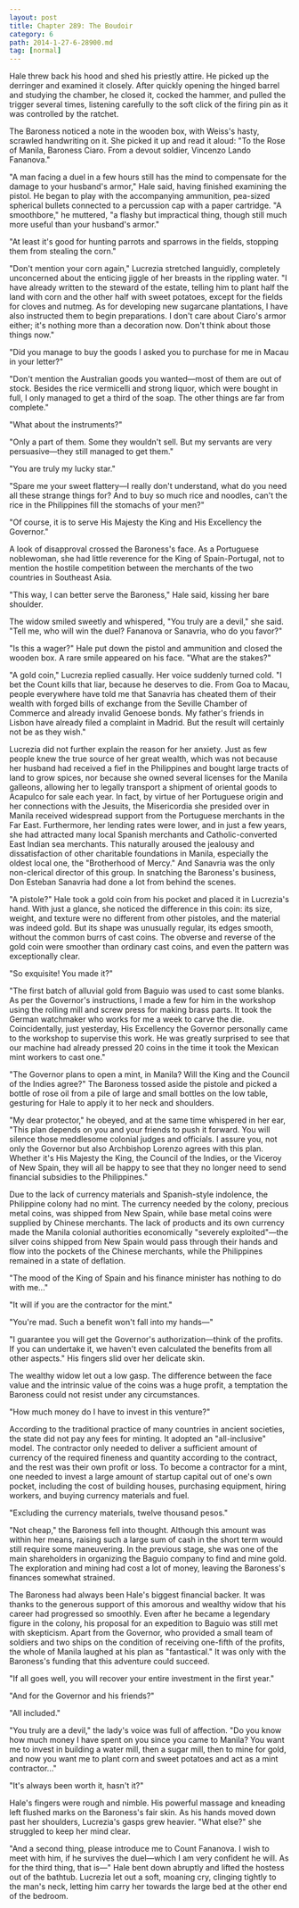 ```yaml
---
layout: post
title: Chapter 289: The Boudoir
category: 6
path: 2014-1-27-6-28900.md
tag: [normal]
---
```


Hale threw back his hood and shed his priestly attire. He picked up the derringer and examined it closely. After quickly opening the hinged barrel and studying the chamber, he closed it, cocked the hammer, and pulled the trigger several times, listening carefully to the soft click of the firing pin as it was controlled by the ratchet.

The Baroness noticed a note in the wooden box, with Weiss's hasty, scrawled handwriting on it. She picked it up and read it aloud: "To the Rose of Manila, Baroness Ciaro. From a devout soldier, Vincenzo Lando Fananova."

"A man facing a duel in a few hours still has the mind to compensate for the damage to your husband's armor," Hale said, having finished examining the pistol. He began to play with the accompanying ammunition, pea-sized spherical bullets connected to a percussion cap with a paper cartridge. "A smoothbore," he muttered, "a flashy but impractical thing, though still much more useful than your husband's armor."

"At least it's good for hunting parrots and sparrows in the fields, stopping them from stealing the corn."

"Don't mention your corn again," Lucrezia stretched languidly, completely unconcerned about the enticing jiggle of her breasts in the rippling water. "I have already written to the steward of the estate, telling him to plant half the land with corn and the other half with sweet potatoes, except for the fields for cloves and nutmeg. As for developing new sugarcane plantations, I have also instructed them to begin preparations. I don't care about Ciaro's armor either; it's nothing more than a decoration now. Don't think about those things now."

"Did you manage to buy the goods I asked you to purchase for me in Macau in your letter?"

"Don't mention the Australian goods you wanted—most of them are out of stock. Besides the rice vermicelli and strong liquor, which were bought in full, I only managed to get a third of the soap. The other things are far from complete."

"What about the instruments?"

"Only a part of them. Some they wouldn't sell. But my servants are very persuasive—they still managed to get them."

"You are truly my lucky star."

"Spare me your sweet flattery—I really don't understand, what do you need all these strange things for? And to buy so much rice and noodles, can't the rice in the Philippines fill the stomachs of your men?"

"Of course, it is to serve His Majesty the King and His Excellency the Governor."

A look of disapproval crossed the Baroness's face. As a Portuguese noblewoman, she had little reverence for the King of Spain-Portugal, not to mention the hostile competition between the merchants of the two countries in Southeast Asia.

"This way, I can better serve the Baroness," Hale said, kissing her bare shoulder.

The widow smiled sweetly and whispered, "You truly are a devil," she said. "Tell me, who will win the duel? Fananova or Sanavria, who do you favor?"

"Is this a wager?" Hale put down the pistol and ammunition and closed the wooden box. A rare smile appeared on his face. "What are the stakes?"

"A gold coin," Lucrezia replied casually. Her voice suddenly turned cold. "I bet the Count kills that liar, because he deserves to die. From Goa to Macau, people everywhere have told me that Sanavria has cheated them of their wealth with forged bills of exchange from the Seville Chamber of Commerce and already invalid Genoese bonds. My father's friends in Lisbon have already filed a complaint in Madrid. But the result will certainly not be as they wish."

Lucrezia did not further explain the reason for her anxiety. Just as few people knew the true source of her great wealth, which was not because her husband had received a fief in the Philippines and bought large tracts of land to grow spices, nor because she owned several licenses for the Manila galleons, allowing her to legally transport a shipment of oriental goods to Acapulco for sale each year. In fact, by virtue of her Portuguese origin and her connections with the Jesuits, the Misericordia she presided over in Manila received widespread support from the Portuguese merchants in the Far East. Furthermore, her lending rates were lower, and in just a few years, she had attracted many local Spanish merchants and Catholic-converted East Indian sea merchants. This naturally aroused the jealousy and dissatisfaction of other charitable foundations in Manila, especially the oldest local one, the "Brotherhood of Mercy." And Sanavria was the only non-clerical director of this group. In snatching the Baroness's business, Don Esteban Sanavria had done a lot from behind the scenes.

"A pistole?" Hale took a gold coin from his pocket and placed it in Lucrezia's hand. With just a glance, she noticed the difference in this coin: its size, weight, and texture were no different from other pistoles, and the material was indeed gold. But its shape was unusually regular, its edges smooth, without the common burrs of cast coins. The obverse and reverse of the gold coin were smoother than ordinary cast coins, and even the pattern was exceptionally clear.

"So exquisite! You made it?"

"The first batch of alluvial gold from Baguio was used to cast some blanks. As per the Governor's instructions, I made a few for him in the workshop using the rolling mill and screw press for making brass parts. It took the German watchmaker who works for me a week to carve the die. Coincidentally, just yesterday, His Excellency the Governor personally came to the workshop to supervise this work. He was greatly surprised to see that our machine had already pressed 20 coins in the time it took the Mexican mint workers to cast one."

"The Governor plans to open a mint, in Manila? Will the King and the Council of the Indies agree?" The Baroness tossed aside the pistole and picked a bottle of rose oil from a pile of large and small bottles on the low table, gesturing for Hale to apply it to her neck and shoulders.

"My dear protector," he obeyed, and at the same time whispered in her ear, "This plan depends on you and your friends to push it forward. You will silence those meddlesome colonial judges and officials. I assure you, not only the Governor but also Archbishop Lorenzo agrees with this plan. Whether it's His Majesty the King, the Council of the Indies, or the Viceroy of New Spain, they will all be happy to see that they no longer need to send financial subsidies to the Philippines."

Due to the lack of currency materials and Spanish-style indolence, the Philippine colony had no mint. The currency needed by the colony, precious metal coins, was shipped from New Spain, while base metal coins were supplied by Chinese merchants. The lack of products and its own currency made the Manila colonial authorities economically "severely exploited"—the silver coins shipped from New Spain would pass through their hands and flow into the pockets of the Chinese merchants, while the Philippines remained in a state of deflation.

"The mood of the King of Spain and his finance minister has nothing to do with me..."

"It will if you are the contractor for the mint."

"You're mad. Such a benefit won't fall into my hands—"

"I guarantee you will get the Governor's authorization—think of the profits. If you can undertake it, we haven't even calculated the benefits from all other aspects." His fingers slid over her delicate skin.

The wealthy widow let out a low gasp. The difference between the face value and the intrinsic value of the coins was a huge profit, a temptation the Baroness could not resist under any circumstances.

"How much money do I have to invest in this venture?"

According to the traditional practice of many countries in ancient societies, the state did not pay any fees for minting. It adopted an "all-inclusive" model. The contractor only needed to deliver a sufficient amount of currency of the required fineness and quantity according to the contract, and the rest was their own profit or loss. To become a contractor for a mint, one needed to invest a large amount of startup capital out of one's own pocket, including the cost of building houses, purchasing equipment, hiring workers, and buying currency materials and fuel.

"Excluding the currency materials, twelve thousand pesos."

"Not cheap," the Baroness fell into thought. Although this amount was within her means, raising such a large sum of cash in the short term would still require some maneuvering. In the previous stage, she was one of the main shareholders in organizing the Baguio company to find and mine gold. The exploration and mining had cost a lot of money, leaving the Baroness's finances somewhat strained.

The Baroness had always been Hale's biggest financial backer. It was thanks to the generous support of this amorous and wealthy widow that his career had progressed so smoothly. Even after he became a legendary figure in the colony, his proposal for an expedition to Baguio was still met with skepticism. Apart from the Governor, who provided a small team of soldiers and two ships on the condition of receiving one-fifth of the profits, the whole of Manila laughed at his plan as "fantastical." It was only with the Baroness's funding that this adventure could succeed.

"If all goes well, you will recover your entire investment in the first year."

"And for the Governor and his friends?"

"All included."

"You truly are a devil," the lady's voice was full of affection. "Do you know how much money I have spent on you since you came to Manila? You want me to invest in building a water mill, then a sugar mill, then to mine for gold, and now you want me to plant corn and sweet potatoes and act as a mint contractor..."

"It's always been worth it, hasn't it?"

Hale's fingers were rough and nimble. His powerful massage and kneading left flushed marks on the Baroness's fair skin. As his hands moved down past her shoulders, Lucrezia's gasps grew heavier. "What else?" she struggled to keep her mind clear.

"And a second thing, please introduce me to Count Fananova. I wish to meet with him, if he survives the duel—which I am very confident he will. As for the third thing, that is—" Hale bent down abruptly and lifted the hostess out of the bathtub. Lucrezia let out a soft, moaning cry, clinging tightly to the man's neck, letting him carry her towards the large bed at the other end of the bedroom.